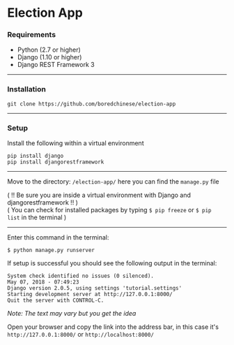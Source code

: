 # Election App  
### Requirements
* Python (2.7 or higher)
* Django (1.10 or higher)
* Django REST Framework 3

---
### Installation  
```git clone https://github.com/boredchinese/election-app```

---
### Setup  
Install the following within a virtual environment  
```
pip install django
pip install djangorestframework
```
---
Move to the directory: ```/election-app/``` here you can find the ```manage.py``` file


( !! Be sure you are inside a virtual environment with Django and djangorestframework !! )  
( You can check for installed packages by typing ```$ pip freeze``` or ```$ pip list``` in the terminal )

---
Enter this command in the terminal:  
```
$ python manage.py runserver
```

If setup is successful you should see the following output in the terminal:
```
System check identified no issues (0 silenced).
May 07, 2018 - 07:49:23
Django version 2.0.5, using settings 'tutorial.settings'
Starting development server at http://127.0.0.1:8000/
Quit the server with CONTROL-C.
```
_Note: The text may vary but you get the idea_

Open your browser and copy the link into the address bar, in this case it's  
```http://127.0.0.1:8000/``` or ```http://localhost:8000/```
